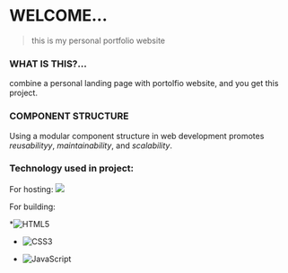 # WELCOME...
> this is my personal portfolio website

### WHAT IS THIS?...
combine a personal landing page with portolfio website, and you get this project.

### COMPONENT STRUCTURE
Using a modular component structure in web development promotes _reusabilityy_, _maintainability_, and _scalability_.


### Technology used in project:
For hosting: <img src="{[BadgeURLHere](https://img.shields.io/badge/GitHub%20Pages-222222?style=for-the-badge&logo=GitHub%20Pages&logoColor=white
)https://img.shields.io/badge/GitHub%20Pages-222222?style=for-the-badge&logo=GitHub%20Pages&logoColor=white
}"/>

For building:
<!-- html badge --> 
*![HTML5](https://img.shields.io/badge/html5-%23E34F26.svg?style=for-the-badge&logo=html5&logoColor=white)
<!-- css badge --> 
* ![CSS3](https://img.shields.io/badge/css3-%231572B6.svg?style=for-the-badge&logo=css3&logoColor=white)
<!-- javascript badge --> 
* ![JavaScript](https://img.shields.io/badge/javascript-%23323330.svg?style=for-the-badge&logo=javascript&logoColor=%23F7DF1E)

